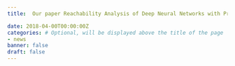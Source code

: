 ```yaml
---
title:  Our paper Reachability Analysis of Deep Neural Networks with Provable Guarantees is accepted by IJCAI 2018 (20% acceptance rate), our reachability analysis tool DeepGO is released.

date: 2018-04-00T00:00:00Z
categories: # Optional, will be displayed above the title of the page
- news
banner: false
draft: false
---
```

